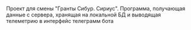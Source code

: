 Проект для смены "Гранты Сибур. Сириус". Программа, получающая данные с сервера, хранящая на локальной БД и выводящая телеметрию в интерфейс телеграмм бота

